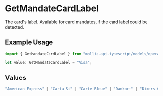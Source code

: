 # GetMandateCardLabel

The card's label. Available for card mandates, if the card label could be detected.

## Example Usage

```typescript
import { GetMandateCardLabel } from "mollie-api-typescript/models/operations";

let value: GetMandateCardLabel = "Visa";
```

## Values

```typescript
"American Express" | "Carta Si" | "Carte Bleue" | "Dankort" | "Diners Club" | "Discover" | "JCB" | "Laser" | "Maestro" | "Mastercard" | "Unionpay" | "Visa"
```
